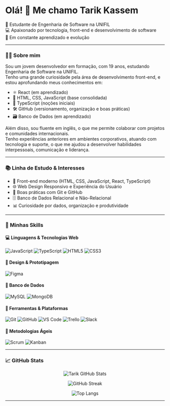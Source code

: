 <h1 align="left">Olá! 👋 Me chamo Tarik Kassem</h1>

<p align="left">
  🚀 Estudante de Engenharia de Software na UNIFIL <br>
  💻 Apaixonado por tecnologia, front-end e desenvolvimento de software <br>
  🌱 Em constante aprendizado e evolução
</p>

---

### 👨‍💻 Sobre mim

Sou um jovem desenvolvedor em formação, com 19 anos, estudando Engenharia de Software na UNIFIL.  
Tenho uma grande curiosidade pela área de desenvolvimento front-end, e estou aprofundando meus conhecimentos em:

- ⚛️ React (em aprendizado)
- 🎨 HTML, CSS, JavaScript (base consolidada)
- 🧠 TypeScript (noções iniciais)
- 🛠️ GitHub (versionamento, organização e boas práticas)
- 🗃️ Banco de Dados (em aprendizado)

Além disso, sou fluente em inglês, o que me permite colaborar com projetos e comunidades internacionais.  
Tenho experiências anteriores em ambientes corporativos, atuando com tecnologia e suporte, o que me ajudou a desenvolver habilidades interpessoais, comunicação e liderança.

---

### 📚 Linha de Estudo & Interesses

- 🎯 Front-end moderno (HTML, CSS, JavaScript, React, TypeScript)
- 🌐 Web Design Responsivo e Experiência do Usuário
- 🧰 Boas práticas com Git e GitHub
- 🗄️ Banco de Dados Relacional e Não-Relacional
- 📊 Curiosidade por dados, organização e produtividade

---

### 🚀 Minhas Skills

#### 💻 Linguagens & Tecnologias Web
![JavaScript](https://img.shields.io/badge/-JavaScript-F7DF1E?style=flat-square&logo=javascript&logoColor=000)
![TypeScript](https://img.shields.io/badge/-TypeScript-3178C6?style=flat-square&logo=typescript&logoColor=fff)
![HTML5](https://img.shields.io/badge/-HTML5-E34F26?style=flat-square&logo=html5&logoColor=fff)
![CSS3](https://img.shields.io/badge/-CSS3-1572B6?style=flat-square&logo=css3&logoColor=fff)

#### 🎨 Design & Prototipagem
![Figma](https://img.shields.io/badge/-Figma-F24E1E?style=flat-square&logo=figma&logoColor=white)

#### 💾 Banco de Dados
![MySQL](https://img.shields.io/badge/-MySQL-4479A1?style=flat-square&logo=mysql&logoColor=white)
![MongoDB](https://img.shields.io/badge/-MongoDB-47A248?style=flat-square&logo=mongodb&logoColor=white)

#### 🧰 Ferramentas & Plataformas
![Git](https://img.shields.io/badge/-Git-F05032?style=flat-square&logo=git&logoColor=white)
![GitHub](https://img.shields.io/badge/-GitHub-181717?style=flat-square&logo=github&logoColor=white)
![VS Code](https://img.shields.io/badge/-VSCode-007ACC?style=flat-square&logo=visual-studio-code&logoColor=white)
![Trello](https://img.shields.io/badge/-Trello-0079BF?style=flat-square&logo=trello&logoColor=white)
![Slack](https://img.shields.io/badge/-Slack-4A154B?style=flat-square&logo=slack&logoColor=white)

#### 🔄 Metodologias Ágeis
![Scrum](https://img.shields.io/badge/-Scrum-6DB33F?style=flat-square&logo=scrum&logoColor=white)
![Kanban](https://img.shields.io/badge/-Kanban-0052CC?style=flat-square&logo=trello&logoColor=white)

---

### 📈 GitHub Stats

<p align="center">
  <img src="https://github-readme-stats.vercel.app/api?username=tarikkassem&show_icons=true&theme=github_dark" alt="Tarik GitHub Stats"/>
</p>

<p align="center">
  <img src="https://github-readme-streak-stats.herokuapp.com/?user=tarikkassem&theme=github-dark&hide_border=true" alt="GitHub Streak"/>
</p>

<p align="center">
  <img src="https://github-readme-stats.vercel.app/api/top-langs/?username=tarikkassem&layout=compact&theme=github_dark" alt="Top Langs"/>
</p>

---

